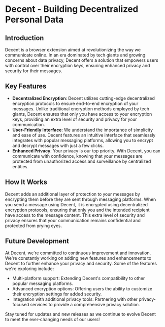 # Decent - Building Decentralized Personal Data

## Introduction
Decent is a browser extension aimed at revolutionizing the way we communicate online. In an era dominated by tech giants and growing concerns about data privacy, Decent offers a solution that empowers users with control over their encryption keys, ensuring enhanced privacy and security for their messages.

## Key Features
- **Decentralized Encryption**: Decent utilizes cutting-edge decentralized encryption protocols to ensure end-to-end encryption of your messages. Unlike traditional encryption methods employed by tech giants, Decent ensures that only you have access to your encryption keys, providing an extra level of security and privacy for your communication.
- **User-Friendly Interface**: We understand the importance of simplicity and ease of use. Decent features an intuitive interface that seamlessly integrates with popular messaging platforms, allowing you to encrypt and decrypt messages with just a few clicks.
- **Enhanced Privacy**: Your privacy is our top priority. With Decent, you can communicate with confidence, knowing that your messages are protected from unauthorized access and surveillance by centralized entities.

## How It Works
Decent adds an additional layer of protection to your messages by encrypting them before they are sent through messaging platforms. When you send a message using Decent, it is encrypted using decentralized encryption protocols, ensuring that only you and the intended recipient have access to the message content. This extra level of security and privacy ensures that your communication remains confidential and protected from prying eyes.

## Future Development
At Decent, we're committed to continuous improvement and innovation. We're constantly working on adding new features and enhancements to Decent to further enhance your privacy and security. Some of the features we're exploring include:
- Multi-platform support: Extending Decent's compatibility to other popular messaging platforms.
- Advanced encryption options: Offering users the ability to customize their encryption settings for added security.
- Integration with additional privacy tools: Partnering with other privacy-focused services to provide a comprehensive privacy solution.

Stay tuned for updates and new releases as we continue to evolve Decent to meet the ever-changing needs of our users!
